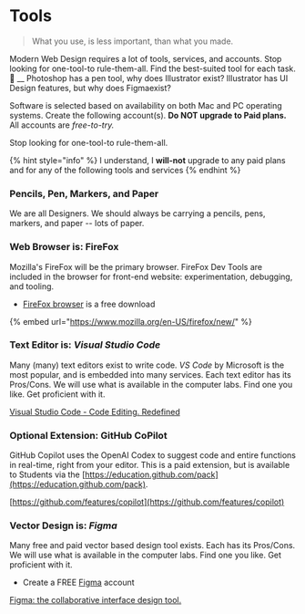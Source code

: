 # Tools

> What you use, is less important, than what you made.

Modern Web Design requires a lot of tools, services, and accounts. Stop looking for one-tool-to rule-them-all. Find the best-suited tool for each task. 🤔 __ Photoshop has a pen tool, why does Illustrator exist? Illustrator has UI Design features, but why does Figmaexist?

Software is selected based on availability on both Mac and PC operating systems. Create the following account(s). **Do NOT upgrade to Paid plans.** All accounts are _free-to-try._

Stop looking for one-tool-to rule-them-all.

{% hint style="info" %}
I understand, I **will-not** upgrade to any paid plans and for any of the following tools and services
{% endhint %}

### Pencils, Pen, Markers, and Paper

We are all Designers. We should always be carrying a pencils, pens, markers, and paper -- lots of paper.&#x20;

### Web Browser is: FireFox

Mozilla's FireFox will be the primary browser. FireFox Dev Tools are included in the browser for front-end website: experimentation, debugging, and tooling.

* [FireFox browser](https://www.mozilla.org/) is a free download

{% embed url="https://www.mozilla.org/en-US/firefox/new/" %}

### Text Editor is: _Visual Studio Code_

Many (many) text editors exist to write code. _VS Code_ by Microsoft is the most popular, and is embedded into many services. Each text editor has its Pros/Cons. We will use what is available in the computer labs. Find one you like. Get proficient with it.

[Visual Studio Code - Code Editing. Redefined](https://code.visualstudio.com/)

### Optional Extension: GitHub CoPilot

GitHub Copilot uses the OpenAI Codex to suggest code and entire functions in real-time, right from your editor. This is a paid extension, but is available to Students via the [https://education.github.com/pack](https://education.github.com/pack).

[https://github.com/features/copilot](https://github.com/features/copilot)

### Vector Design is: _Figma_

Many free and paid vector based design tool exists. Each has its Pros/Cons. We will use what is available in the computer labs. Find one you like. Get proficient with it.

* Create a FREE [Figma](https://figma.com) account

[Figma: the collaborative interface design tool.](https://www.figma.com/)
